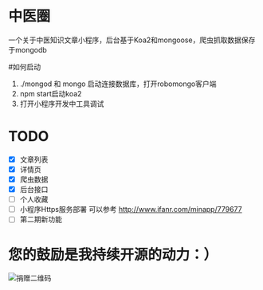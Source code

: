 # 中医圈
一个关于中医知识文章小程序，后台基于Koa2和mongoose，爬虫抓取数据保存于mongodb


#如何启动
1. ./mongod 和 mongo 启动连接数据库，打开robomongo客户端
2. npm start启动koa2
3. 打开小程序开发中工具调试


# TODO
- [x] 文章列表
- [x] 详情页
- [x] 爬虫数据
- [x] 后台接口
- [ ] 个人收藏
- [ ] 小程序Https服务部署 可以参考 http://www.ifanr.com/minapp/779677 
- [ ] 第二期新功能

# 您的鼓励是我持续开源的动力：）

![捐赠二维码](https://github.com/monw3c/angularjs_pingan/blob/master/images/3.pic.jpg)

